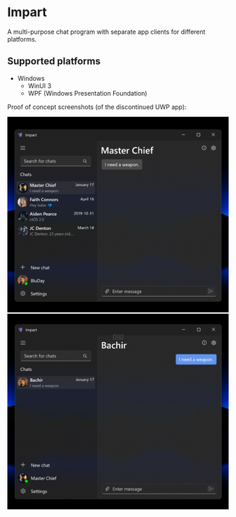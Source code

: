 # Impart

A multi-purpose chat program with separate app clients for different platforms.

## Supported platforms

* Windows
  - WinUI 3
  - WPF (Windows Presentation Foundation)

Proof of concept screenshots (of the discontinued UWP app):

<img src="/assets/screenshots/0.png?raw=true" width="600"/>
<img src="/assets/screenshots/1.png?raw=true" width="600"/>
